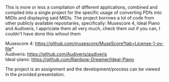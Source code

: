 This is more or less a compilation of different applications, combined and compiled into a single project for the specific usage of converting PDfs into MIDIs and displaying said MIDIs. The project borrows a lot of code from other publicly available repositaries, specifically: Musescore 4, Ideal Piano and Audiveris, I appriciate them all very much, check them out if you can, I couldn't have done this wihout them

Musescore 4: https://github.com/musescore/MuseScore?tab=License-1-ov-file*  
Audiveris: https://github.com/Audiveris/audiveris  
Ideal-piano: https://github.com/Rainbow-Dreamer/Ideal-Piano  


The project is an assignment and the development/process can be viewed in the provided presentation.

